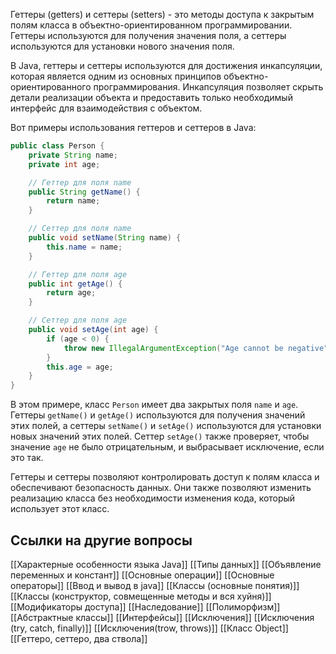 Геттеры (getters) и сеттеры (setters) - это методы доступа к закрытым полям класса в объектно-ориентированном программировании. Геттеры используются для получения значения поля, а сеттеры используются для установки нового значения поля.

В Java, геттеры и сеттеры используются для достижения инкапсуляции, которая является одним из основных принципов объектно-ориентированного программирования. Инкапсуляция позволяет скрыть детали реализации объекта и предоставить только необходимый интерфейс для взаимодействия с объектом.

Вот примеры использования геттеров и сеттеров в Java:

```java
public class Person {
    private String name;
    private int age;

    // Геттер для поля name
    public String getName() {
        return name;
    }

    // Сеттер для поля name
    public void setName(String name) {
        this.name = name;
    }

    // Геттер для поля age
    public int getAge() {
        return age;
    }

    // Сеттер для поля age
    public void setAge(int age) {
        if (age < 0) {
            throw new IllegalArgumentException("Age cannot be negative");
        }
        this.age = age;
    }
}
```

В этом примере, класс `Person` имеет два закрытых поля `name` и `age`. Геттеры `getName()` и `getAge()` используются для получения значений этих полей, а сеттеры `setName()` и `setAge()` используются для установки новых значений этих полей. Сеттер `setAge()` также проверяет, чтобы значение `age` не было отрицательным, и выбрасывает исключение, если это так.

Геттеры и сеттеры позволяют контролировать доступ к полям класса и обеспечивают безопасность данных. Они также позволяют изменить реализацию класса без необходимости изменения кода, который использует этот класс.

## Ссылки на другие вопросы

[[Характерные особенности языка Java]]
[[Типы данных]]
[[Объявление переменных и констант]]
[[Основные операции]]
[[Основные операторы]]
[[Ввод и вывод в java]]
[[Классы (основные понятия)]]
[[Классы (конструктор, совмещенные методы и вся хуйня)]]
[[Модификаторы доступа]]
[[Наследование]]
[[Полиморфизм]]
[[Абстрактные классы]]
[[Интерфейсы]]
[[Исключения]]
[[Исключения (try, catch, finally)]]
[[Исключения(trow, throws)]]
[[Класс Object]]
[[Геттеро, сеттеро, два ствола]]